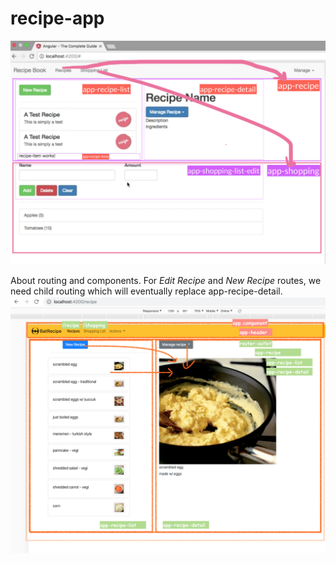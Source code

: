 # recipe-app


![High level arch.](high-level-architecture.png)

About routing and components. For _Edit Recipe_ and _New Recipe_ routes, we need child routing which will eventually replace app-recipe-detail.
![High level arch. for routes](high-level-routes-architecture.png)
